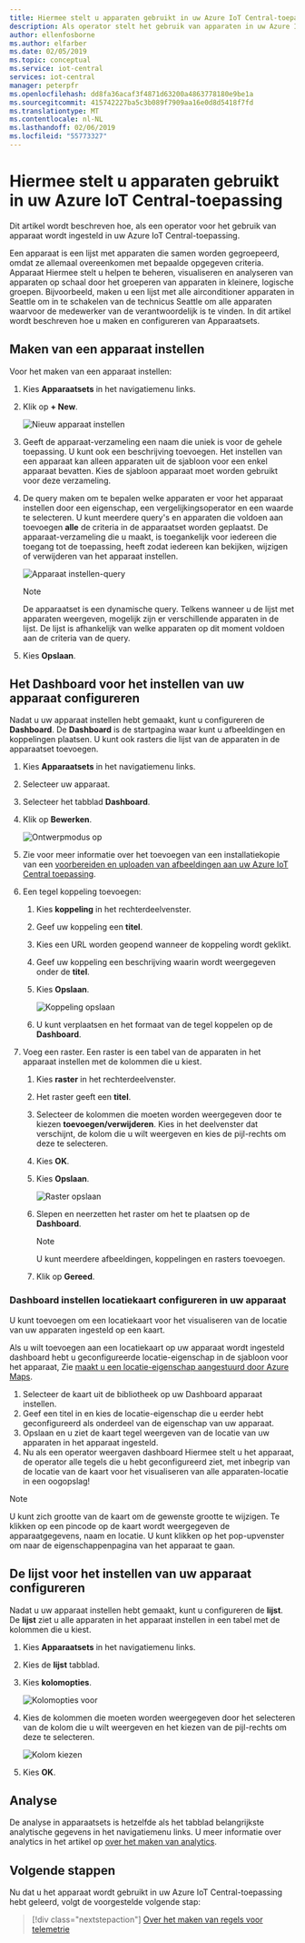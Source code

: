```yaml
---
title: Hiermee stelt u apparaten gebruikt in uw Azure IoT Central-toepassing | Microsoft Docs
description: Als operator stelt het gebruik van apparaten in uw Azure IoT Central-toepassing.
author: ellenfosborne
ms.author: elfarber
ms.date: 02/05/2019
ms.topic: conceptual
ms.service: iot-central
services: iot-central
manager: peterpfr
ms.openlocfilehash: dd8fa36acaf3f4871d63200a4863778180e9be1a
ms.sourcegitcommit: 415742227ba5c3b089f7909aa16e0d8d5418f7fd
ms.translationtype: MT
ms.contentlocale: nl-NL
ms.lasthandoff: 02/06/2019
ms.locfileid: "55773327"
---
```

# <a name="use-device-sets-in-your-azure-iot-central-application"></a>Hiermee stelt u apparaten gebruikt in uw Azure IoT Central-toepassing

Dit artikel wordt beschreven hoe, als een operator voor het gebruik van apparaat wordt ingesteld in uw Azure IoT Central-toepassing.

Een apparaat is een lijst met apparaten die samen worden gegroepeerd, omdat ze allemaal overeenkomen met bepaalde opgegeven criteria. Apparaat Hiermee stelt u helpen te beheren, visualiseren en analyseren van apparaten op schaal door het groeperen van apparaten in kleinere, logische groepen. Bijvoorbeeld, maken u een lijst met alle airconditioner apparaten in Seattle om in te schakelen van de technicus Seattle om alle apparaten waarvoor de medewerker van de verantwoordelijk is te vinden. In dit artikel wordt beschreven hoe u maken en configureren van Apparaatsets.

## <a name="create-a-device-set"></a>Maken van een apparaat instellen

Voor het maken van een apparaat instellen:

1. Kies **Apparaatsets** in het navigatiemenu links.

1. Klik op **+ New**.

    ![Nieuw apparaat instellen](media/howto-use-device-sets-experimental/image1.png)

1. Geeft de apparaat-verzameling een naam die uniek is voor de gehele toepassing. U kunt ook een beschrijving toevoegen. Het instellen van een apparaat kan alleen apparaten uit de sjabloon voor een enkel apparaat bevatten. Kies de sjabloon apparaat moet worden gebruikt voor deze verzameling.

1. De query maken om te bepalen welke apparaten er voor het apparaat instellen door een eigenschap, een vergelijkingsoperator en een waarde te selecteren. U kunt meerdere query's en apparaten die voldoen aan toevoegen **alle** de criteria in de apparaatset worden geplaatst. De apparaat-verzameling die u maakt, is toegankelijk voor iedereen die toegang tot de toepassing, heeft zodat iedereen kan bekijken, wijzigen of verwijderen van het apparaat instellen.

    ![Apparaat instellen-query](media/howto-use-device-sets-experimental/image2.png)

    > [!NOTE]
    > De apparaatset is een dynamische query. Telkens wanneer u de lijst met apparaten weergeven, mogelijk zijn er verschillende apparaten in de lijst. De lijst is afhankelijk van welke apparaten op dit moment voldoen aan de criteria van de query.

1. Kies **Opslaan**.

## <a name="configure-the-dashboard-for-your-device-set"></a>Het Dashboard voor het instellen van uw apparaat configureren

Nadat u uw apparaat instellen hebt gemaakt, kunt u configureren de **Dashboard**. De **Dashboard** is de startpagina waar kunt u afbeeldingen en koppelingen plaatsen. U kunt ook rasters die lijst van de apparaten in de apparaatset toevoegen.

1. Kies **Apparaatsets** in het navigatiemenu links.

1. Selecteer uw apparaat.

1. Selecteer het tabblad **Dashboard**.

1. Klik op **Bewerken**.

    ![Ontwerpmodus op](media/howto-use-device-sets-experimental/image3.png)

1. Zie voor meer informatie over het toevoegen van een installatiekopie van een [voorbereiden en uploaden van afbeeldingen aan uw Azure IoT Central toepassing](howto-prepare-images-experimental.md?toc=/azure/iot-central-experimental/toc.json&bc=/azure/iot-central-experimental/breadcrumb/toc.json).

1. Een tegel koppeling toevoegen:
    1. Kies **koppeling** in het rechterdeelvenster.
    1. Geef uw koppeling een **titel**.
    1. Kies een URL worden geopend wanneer de koppeling wordt geklikt.
    1. Geef uw koppeling een beschrijving waarin wordt weergegeven onder de **titel**.
    1. Kies **Opslaan**.

        ![Koppeling opslaan](media/howto-use-device-sets-experimental/image7.png)

    1. U kunt verplaatsen en het formaat van de tegel koppelen op de **Dashboard**.

1. Voeg een raster. Een raster is een tabel van de apparaten in het apparaat instellen met de kolommen die u kiest.
    1. Kies **raster** in het rechterdeelvenster.
    1. Het raster geeft een **titel**.
    1. Selecteer de kolommen die moeten worden weergegeven door te kiezen **toevoegen/verwijderen**. Kies in het deelvenster dat verschijnt, de kolom die u wilt weergeven en kies de pijl-rechts om deze te selecteren.
    1. Kies **OK**.
    1. Kies **Opslaan**.

        ![Raster opslaan](media/howto-use-device-sets-experimental/image9.png)

    1. Slepen en neerzetten het raster om het te plaatsen op de **Dashboard**.

        > [!NOTE]
        > U kunt meerdere afbeeldingen, koppelingen en rasters toevoegen.
  
    1. Klik op **Gereed**.

### <a name="configuring-location-map-in-your-device-sets-dashboard"></a>Dashboard instellen locatiekaart configureren in uw apparaat

U kunt toevoegen om een locatiekaart voor het visualiseren van de locatie van uw apparaten ingesteld op een kaart.

Als u wilt toevoegen aan een locatiekaart op uw apparaat wordt ingesteld dashboard hebt u geconfigureerde locatie-eigenschap in de sjabloon voor het apparaat, Zie [maakt u een locatie-eigenschap aangestuurd door Azure Maps](howto-set-up-template-experimental.md?toc=/azure/iot-central-experimental/toc.json&bc=/azure/iot-central-experimental/breadcrumb/toc.json).

1. Selecteer de kaart uit de bibliotheek op uw Dashboard apparaat instellen.
2. Geef een titel in en kies de locatie-eigenschap die u eerder hebt geconfigureerd als onderdeel van de eigenschap van uw apparaat.
3. Opslaan en u ziet de kaart tegel weergeven van de locatie van uw apparaten in het apparaat ingesteld.
4. Nu als een operator weergaven dashboard Hiermee stelt u het apparaat, de operator alle tegels die u hebt geconfigureerd ziet, met inbegrip van de locatie van de kaart voor het visualiseren van alle apparaten-locatie in een oogopslag! 
    
> [!NOTE] 
> U kunt zich grootte van de kaart om de gewenste grootte te wijzigen. Te klikken op een pincode op de kaart wordt weergegeven de apparaatgegevens, naam en locatie. U kunt klikken op het pop-upvenster om naar de eigenschappenpagina van het apparaat te gaan.  

## <a name="configure-the-list-for-your-device-set"></a>De lijst voor het instellen van uw apparaat configureren

Nadat u uw apparaat instellen hebt gemaakt, kunt u configureren de **lijst**. De **lijst** ziet u alle apparaten in het apparaat instellen in een tabel met de kolommen die u kiest.

1. Kies **Apparaatsets** in het navigatiemenu links.

1. Kies de **lijst** tabblad.

1. Kies **kolomopties**.

    ![Kolomopties voor](media/howto-use-device-sets-experimental/image11.png)

1. Kies de kolommen die moeten worden weergegeven door het selecteren van de kolom die u wilt weergeven en het kiezen van de pijl-rechts om deze te selecteren.

    ![Kolom kiezen](media/howto-use-device-sets-experimental/image12.png)

1. Kies **OK**.

## <a name="analytics"></a>Analyse

De analyse in apparaatsets is hetzelfde als het tabblad belangrijkste analytische gegevens in het navigatiemenu links. U meer informatie over analytics in het artikel op [over het maken van analytics](howto-use-device-sets-experimental.md?toc=/azure/iot-central-experimental/toc.json&bc=/azure/iot-central-experimental/breadcrumb/toc.json).

## <a name="next-steps"></a>Volgende stappen

Nu dat u het apparaat wordt gebruikt in uw Azure IoT Central-toepassing hebt geleerd, volgt de voorgestelde volgende stap:

> [!div class="nextstepaction"]
> [Over het maken van regels voor telemetrie](howto-create-telemetry-rules-experimental.md?toc=/azure/iot-central-experimental/toc.json&bc=/azure/iot-central-experimental/breadcrumb/toc.json)
